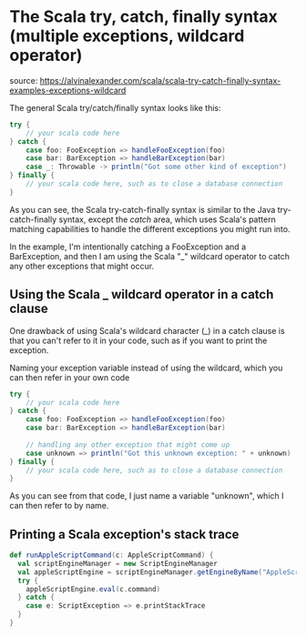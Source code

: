 # The Scala try, catch, finally syntax (multiple exceptions, wildcard operator)
source: https://alvinalexander.com/scala/scala-try-catch-finally-syntax-examples-exceptions-wildcard

The general Scala try/catch/finally syntax looks like this:
```scala
try {
    // your scala code here
} catch {
    case foo: FooException => handleFooException(foo)
    case bar: BarException => handleBarException(bar)
    case _: Throwable -> println("Got some other kind of exception")
} finally {
    // your scala code here, such as to close a database connection
}
```

As you can see, the Scala try-catch-finally syntax is similar to the Java try-catch-finally syntax, except the *catch* area, which uses Scala's pattern  matching capabilities to handle the different exceptions you might run into.

In the example, I'm intentionally catching a FooException and a BarException, and then I am using the Scala "_" wildcard operator to catch any other exceptions that might occur.

## Using the Scala _ wildcard operator in a catch clause
One drawback of using Scala's wildcard character (_) in a catch clause is that you can't refer to it in your code, such as if you want to print the exception.

Naming your exception variable instead of using the wildcard, which you can then refer in your own code
```scala
try {
    // your scala code here
} catch {
    case foo: FooException => handleFooException(foo)
    case bar: BarException => handleBarException(bar)
    
    // handling any other exception that might come up
    case unknown => println("Got this unknown exception: " + unknown)
} finally {
    // your scala code here, such as to close a database connection
}
```
As you can see from that code, I just name a variable "unknown", which I can then refer to by name.

## Printing a Scala exception's stack trace
```scala
def runAppleScriptCommand(c: AppleScriptCommand) {
  val scriptEngineManager = new ScriptEngineManager
  val appleScriptEngine = scriptEngineManager.getEngineByName("AppleScript")
  try {
    appleScriptEngine.eval(c.command)
  } catch {
    case e: ScriptException => e.printStackTrace
  }
}
```
